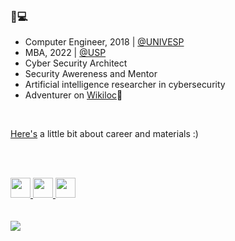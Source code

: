 ###  👋:computer:

- Computer Engineer, 2018 | [@UNIVESP](https://univesp.br/)
- MBA, 2022 | [@USP](https://https://cursosextensao.usp.br/dashboard/)
- Cyber Security Architect
- Security Awereness and Mentor
- Artificial intelligence researcher in cybersecurity
- Adventurer on [Wikiloc](https://pt.wikiloc.com/wikiloc/user.do?id=6649644):leaves:

<br />

[Here's](https://beacons.ai/ouigabi) a little bit about career and materials :)

<br />
<br />


<a href="https://www.linkedin.com/in/ouigabi/"><img src="https://cdn1.iconfinder.com/data/icons/social-media-rounded-corners/512/Rounded_Linkedin2_svg-256.png" width="32" height="32" />
</a>
<a href="https://twitter.com/ouigabi"><img src="https://cdn1.iconfinder.com/data/icons/social-media-rounded-corners/512/Rounded_Twitter5_svg-256.png" width="32" height="32" />
</a>
<a href="https://www.instagram.com/ouigabi/"><img src="https://cdn1.iconfinder.com/data/icons/social-media-rounded-corners/512/Rounded_Instagram_svg-256.png" width="32" height="32" />
<br />
<br />
<br />
![](https://komarev.com/ghpvc/?username=ouigabi&color=ee959e)

